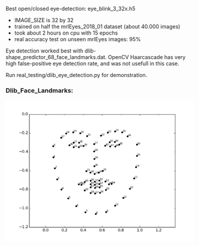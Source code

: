 Best open/closed eye-detection: eye_blink_3_32x.h5
 - IMAGE_SIZE is 32 by 32
 - trained on half the mrlEyes_2018_01 dataset (about 40.000 images)
 - took about 2 hours on cpu with 15 epochs
 - real accuracy test on unseen mrlEyes images: 95%

Eye detection worked best with dlib-shape_predictor_68_face_landmarks.dat.
OpenCV Haarcascade has very high false-positive eye detection rate, and
was not usefull in this case.

Run real_testing/dlib_eye_detection.py for demonstration.

### Dlib_Face_Landmarks:
![](./Dlib_Face_Landmarks.png)
